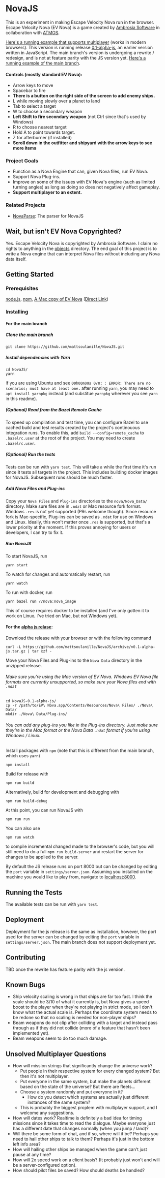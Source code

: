 NovaJS
======

This is an experiment in making Escape Velocity Nova run in the browser. Escape Velocity Nova (EV Nova) is a game created by [Ambrosia Software](http://www.ambrosiasw.com/) in collaboration with [ATMOS](https://en.wikipedia.org/wiki/ATMOS_Software).

[Here's a running example that supports multiplayer](http://54.173.49.38/) (works in modern browsers). This version is running release [0.1-alpha-js](https://github.com/mattsoulanille/NovaJS/releases/tag/v0.1-alpha-js), an earlier version written in JavaScript. The main branch's version is undergoing a rewrite / redesign, and is not at feature parity with the JS version yet. [Here's a running example of the main branch](https://nova-x2e2pof5ua-uc.a.run.app).

#### Controls (mostly standard EV Nova):
* Arrow keys to move
* Spacebar to fire
* **There is a button on the right side of the screen to add enemy ships.**
* L while moving slowly over a planet to land
* Tab to select a target
* W to choose a secondary weapon
* **Left Shift to fire secondary weapon** (not Ctrl since that's used by Windows)
* R to choose nearest target
* Hold A to point towards target.
* Z for afterburner (if installed)
* **Scroll down in the outfitter and shipyard with the arrow keys to see more items**

### Project Goals
* Function as a Nova Engine that can, given Nova files, run EV Nova.
* Support Nova Plug-ins.
* Improve on some of the issues with EV Nova's engine (such as limited turning angles) as long as doing so does not negatively affect gameplay.
* **Support multiplayer to an extent.**

### Related Projects
* [NovaParse](https://github.com/mattsoulanille/NovaParse): The parser for NovaJS



## Wait, but isn't EV Nova Copyrighted?

Yes. Escape Velocity Nova is copyrighted by Ambrosia Software. I claim no rights to anything in the [objects](https://github.com/mattsoulanille/NovaJS/tree/master/Nova/objects) directory. The end goal of this project is to write a Nova engine that can interpret Nova files without including any Nova data itself.
## Getting Started
### Prerequisites

[node.js](https://nodejs.org/),
[npm](https://www.npmjs.com/),
[A Mac copy of EV Nova](https://www.reddit.com/r/evnova/comments/cwwjnf/ambrosia_software_mediafire_archive_mirror/) ([Direct Link](http://www.tuxedojack.com/hosted/ambrosia-archive/mac/Action-Adventure/EVNova%201.1.1.dmg))

### Installing
#### For the main branch
##### Clone the main branch
```
git clone https://github.com/mattsoulanille/NovaJS.git
```
##### Install dependencies with Yarn
```
cd NovaJS/
yarn
```
If you are using Ubuntu and see `00h00m00s 0/0: : ERROR: There are no scenarios; must have at least one.` after running `yarn`, you may need to `apt install yarnpkg` instead (and substitue `yarnpkg` wherever you see `yarn` in this readme).

##### (Optional) Read from the Bazel Remote Cache
To speed up compilation and test time, you can configure Bazel to use cached build and test results created by the project's continouous integration runs. To enable this, add `build --config=remote_cache` to `.bazelrc.user` at the root of the project. You may need to create `.bazelrc.user`.

##### (Optional) Run the tests
Tests can be run with `yarn test`. This will take a while the first time it's run since it tests all targets in the project. This includes building docker images for NovaJS. Subsequent runs should be much faster.

##### Add Nova Files and Plug-ins
Copy your `Nova Files` and `Plug-ins` directories to the `nova/Nova_Data/` directory. Make sure files are in `.ndat` or Mac resource fork format. Windows `.res` is not yet supported (PRs welcome though). Since resource fork is Mac-specific, Plug-ins can be saved as `.ndat` for use on Windows and Linux. Ideally, this won't matter once `.res` is supported, but that's a lower priority at the moment. If this proves annoying for users or developers, I can try to fix it.

##### Run NovaJS
To start NovaJS, run 
```
yarn start
```

To watch for changes and automatically restart, run
```
yarn watch
```

To run with docker, run
```
yarn bazel run //nova:nova_image
```
This of course requires docker to be installed (and I've only gotten it to work on Linux. I've tried on Mac, but not Windows yet).

#### For the [alpha js relase](https://github.com/mattsoulanille/NovaJS/releases):

Download the release with your browser or with the following command
```
curl -L https://github.com/mattsoulanille/NovaJS/archive/v0.1-alpha-js.tar.gz | tar xzf -
```

Move your Nova Files and Plug-ins to the ```Nova Data``` directory in the unzipped release.
###### Make sure you're using the Mac version of EV Nova. Windows EV Nova file formats are currently unsupported, so make sure your Nova files end with `.ndat`
```
cd NovaJS-0.1-alpha-js/
cp -r /path/to/EV\ Nova.app/Contents/Resources/Nova\ Files/ ./Nova\ Data/
mkdir ./Nova\ Data/Plug-ins/
```
###### You can add any plug-ins you like in the Plug-ins directory. Just make sure they're in the Mac format or the Nova Data `.ndat` format if you're using Windows / Linux.

Install packages with `npm` (note that this is different from the main branch, which uses `yarn`)
```
npm install
```
Build for release with 
```
npm run build
```
Alternatively, build for development and debugging with
```
npm run build-debug
```
At this point, you can run NovaJS with
```
npm run run
```
You can also use
```
npm run watch
```
to compile incremental changed made to the browser's code, but you will still need to do a full `npm run build-server` and restart the server for changes to be applied to the server.

By default the JS release runs on port 8000 but can be changed by editing the `port` variable in `settings/server.json`. Assuming you installed on the machine you would like to play from, navigate to [localhost:8000](http://localhost:8000).

## Running the Tests
The available tests can be run with `yarn test`.

## Deployment
Deployment for the js release is the same as installation, however, the port used for the server can be changed by editing the `port` variable in `settings/server.json`. The main branch does not support deployment yet.

## Contributing

TBD once the rewrite has feature parity with the js version.


## Known Bugs
* Ship velocity scaling is wrong in that ships are far too fast. I think the scale should be 3/10 of what it currently is, but Nova gives a speed boost to the player when they're not playing in strict mode, so I don't know what the actual scale is. Perhaps the coordinate system needs to be redone so that no scaling is needed for non-player ships?
* Beam weapons do not clip after colliding with a target and instead pass through as if they did not collide (more of a feature that hasn't been implemented yet).
* Beam weapons seem to do too much damage.

## Unsolved Multiplayer Questions
* How will mission strings that significantly change the universe work?
  * Put people in their respective system for every changed system? But then it's not multiplayer.
  * Put everyone in the same system, but make the planets different based on the state of the universe? But there are fleets...
  * Choose a system randomly and put everyone in it?
    * How do you detect which systems are actually just different instances of the same system?
  * This is probably the biggest proplem with multiplayer support, and I welcome any suggestions.
* How will dates work? Realtime is definitely a bad idea for timing missions since it takes time to read the dialogue. Maybe everyone just has a different date that changes normally (when you jump / land)?
* Will there be some form of chat, and if so, where will it be? Perhaps you need to hail other ships to talk to them? Perhaps it's just in the bottom left info area?
* How will hailing other ships be managed when the game can't just pause at any time?
* How will 2x speed work on a client basis? (It probably just won't and will be a server-configured option).
* How should pilot files be saved? How should deaths be handled?





